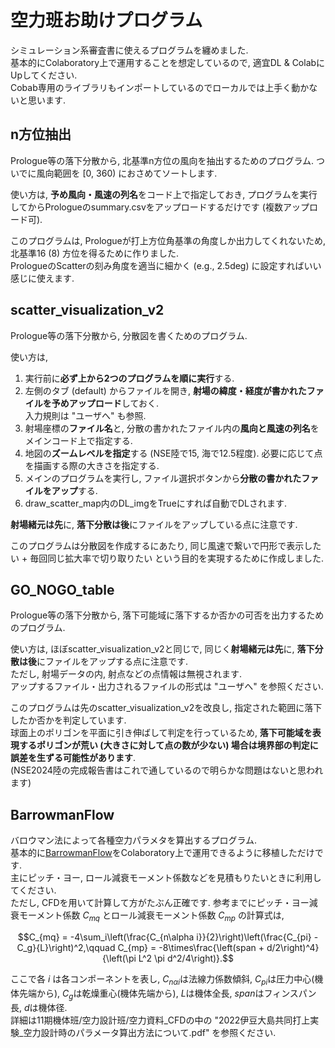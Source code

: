 # 空力班お助けプログラム
シミュレーション系審査書に使えるプログラムを纏めました.  
基本的にColaboratory上で運用することを想定しているので, 適宜DL & ColabにUpしてください.  
Cobab専用のライブラリもインポートしているのでローカルでは上手く動かないと思います.

## n方位抽出
Prologue等の落下分散から, 北基準n方位の風向を抽出するためのプログラム.
ついでに風向範囲を [0, 360) におさめてソートします.

使い方は, **予め風向・風速の列名**をコード上で指定しておき, プログラムを実行してからPrologueのsummary.csvをアップロードするだけです (複数アップロード可).  

このプログラムは, Prologueが打上方位角基準の角度しか出力してくれないため, 北基準16 (8) 方位を得るために作りました.  
PrologueのScatterの刻み角度を適当に細かく (e.g., 2.5deg) に設定すればいい感じに使えます.

## scatter_visualization_v2
Prologue等の落下分散から, 分散図を書くためのプログラム.

使い方は, 
1. 実行前に**必ず上から2つのプログラムを順に実行**する.
2. 左側のタブ (default) からファイルを開き, **射場の緯度・経度が書かれたファイルを予めアップロード**しておく.  
   入力規則は "ユーザへ" も参照.
4. 射場座標の**ファイル名**と, 分散の書かれたファイル内の**風向と風速の列名**をメインコード上で指定する.
5. 地図の**ズームレベルを指定**する (NSE陸で15, 海で12.5程度). 必要に応じて点を描画する際の大きさを指定する.
6. メインのプログラムを実行し, ファイル選択ボタンから**分散の書かれたファイルをアップ**する.
7. draw_scatter_map内のDL_imgをTrueにすれば自動でDLされます.

**射場緒元は先**に, **落下分散は後**にファイルをアップしている点に注意です.

このプログラムは分散図を作成するにあたり, 同じ風速で繋いで円形で表示したい + 毎回同じ拡大率で切り取りたい という目的を実現するために作成しました.  

## GO_NOGO_table
Prologue等の落下分散から, 落下可能域に落下するか否かの可否を出力するためのプログラム.

使い方は, ほぼscatter_visualization_v2と同じで, 同じく**射場緒元は先**に, **落下分散は後**にファイルをアップする点に注意です.  
ただし, 射場データの内, 射点などの点情報は無視されます.  
アップするファイル・出力されるファイルの形式は "ユーザへ" を参照ください.

このプログラムは先のscatter_visualization_v2を改良し, 指定された範囲に落下したか否かを判定しています.  
球面上のポリゴンを平面に引き伸ばして判定を行っているため, **落下可能域を表現するポリゴンが荒い (大きさに対して点の数が少ない) 場合は境界部の判定に誤差を生ずる可能性があります**.  
(NSE2024陸の完成報告書はこれで通しているので明らかな問題はないと思われます)

## BarrowmanFlow
バロウマン法によって各種空力パラメタを算出するプログラム.  
基本的に[BarrowmanFlow](https://github.com/sus304/BarrowmanFlow)をColaboratory上で運用できるように移植しただけです.  
主にピッチ・ヨー, ロール減衰モーメント係数などを見積もりたいときに利用してください.  
ただし, CFDを用いて計算して方がたぶん正確です. 参考までにピッチ・ヨー減衰モーメント係数 $C_{mq}$ とロール減衰モーメント係数 $C_{mp}$ の計算式は,
```math
C_{mq} = -4\sum_i\left(\frac{C_{n\alpha i}}{2}\right)\left(\frac{C_{pi} - C_g}{L}\right)^2,\qquad
C_{mp} = -8\times\frac{\left(span + d/2\right)^4}{\left(\pi L^2 \pi d^2/4\right)}.
```
ここで各 $i$ は各コンポーネントを表し, $C_{n\alpha i}$は法線力係数傾斜, $C_{pi}$は圧力中心(機体先端から), $C_g$は乾燥重心(機体先端から), $L$は機体全長, $span$はフィンスパン長, $d$は機体径.  
詳細は11期機体班/空力設計班/空力資料_CFDの中の "2022伊豆大島共同打上実験_空力設計時のパラメータ算出方法について.pdf" を参照ください.

